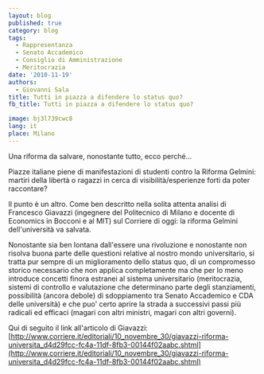 ```yaml
---
layout: blog
published: true
category: blog
tags:
  - Rappresentanza
  - Senato Accademico
  - Consiglio di Amministrazione
  - Meritocrazia
date: '2010-11-19'
authors:
  - Giovanni Sala
title: Tutti in piazza a difendere lo status quo?
fb_title: Tutti in piazza a difendere lo status quo?

image: bj3l739cwc8
lang: it
place: Milano
---
```


Una riforma da salvare, nonostante tutto, ecco perché...

Piazze italiane piene di manifestazioni di studenti contro la Riforma Gelmini: martiri della libertà o ragazzi in cerca di visibilità/esperienze forti da poter raccontare?

Il punto è un altro. Come ben descritto nella solita attenta analisi di Francesco Giavazzi (ingegnere del Politecnico di Milano e docente di Economics in Bocconi e al MIT) sul Corriere di oggi: la riforma Gelmini dell'università va salvata.

Nonostante sia ben lontana dall'essere una rivoluzione e nonostante non risolva buona parte delle questioni relative al nostro mondo universitario, si tratta pur sempre di un miglioramento dello status quo, di un compromesso storico necessario che non applica completamente ma che per lo meno introduce concetti finora estranei al sistema universitario (meritocrazia, sistemi di controllo e valutazione che determinano parte degli stanziamenti, possibilità (ancora debole) di sdoppiamento tra Senato Accademico e CDA delle università) e che puo' certo aprire la strada a successivi passi più radicali ed efficaci (magari con altri ministri, magari con altri governi).

Qui di seguito il link all'articolo di Giavazzi: [http://www.corriere.it/editoriali/10_novembre_30/giavazzi-riforma-universita_d4d29fcc-fc4a-11df-8fb3-00144f02aabc.shtml](http://www.corriere.it/editoriali/10_novembre_30/giavazzi-riforma-universita_d4d29fcc-fc4a-11df-8fb3-00144f02aabc.shtml)
